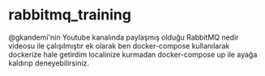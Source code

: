 # rabbitmq_training
@gkandemi'nin Youtube kanalında paylaşmış olduğu RabbitMQ nedir videosu ile çalışılmıştır ek olarak ben docker-compose kullanılarak dockerize hale getirdim localinize kurmadan docker-compose up ile ayağa kaldırıp deneyebilirsiniz.
